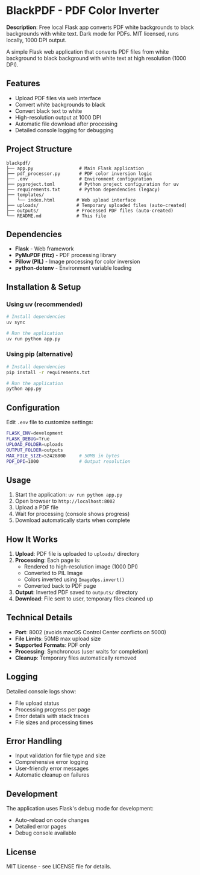 # BlackPDF - PDF Color Inverter

**Description**: Free local Flask app converts PDF white backgrounds to black backgrounds with white text. Dark mode for PDFs. MIT licensed, runs locally, 1000 DPI output.

A simple Flask web application that converts PDF files from white background to black background with white text at high resolution (1000 DPI).

## Features

- Upload PDF files via web interface
- Convert white backgrounds to black
- Convert black text to white
- High-resolution output at 1000 DPI
- Automatic file download after processing
- Detailed console logging for debugging

## Project Structure

```
blackpdf/
├── app.py                 # Main Flask application
├── pdf_processor.py       # PDF color inversion logic
├── .env                   # Environment configuration
├── pyproject.toml         # Python project configuration for uv
├── requirements.txt       # Python dependencies (legacy)
├── templates/
│   └── index.html        # Web upload interface
├── uploads/              # Temporary uploaded files (auto-created)
├── outputs/              # Processed PDF files (auto-created)
└── README.md             # This file
```

## Dependencies

- **Flask** - Web framework
- **PyMuPDF (fitz)** - PDF processing library
- **Pillow (PIL)** - Image processing for color inversion
- **python-dotenv** - Environment variable loading

## Installation & Setup

### Using uv (recommended)

```bash
# Install dependencies
uv sync

# Run the application
uv run python app.py
```

### Using pip (alternative)

```bash
# Install dependencies
pip install -r requirements.txt

# Run the application
python app.py
```

## Configuration

Edit `.env` file to customize settings:

```bash
FLASK_ENV=development
FLASK_DEBUG=True
UPLOAD_FOLDER=uploads
OUTPUT_FOLDER=outputs
MAX_FILE_SIZE=52428800     # 50MB in bytes
PDF_DPI=1000               # Output resolution
```

## Usage

1. Start the application: `uv run python app.py`
2. Open browser to `http://localhost:8002`
3. Upload a PDF file
4. Wait for processing (console shows progress)
5. Download automatically starts when complete

## How It Works

1. **Upload**: PDF file is uploaded to `uploads/` directory
2. **Processing**: Each page is:
   - Rendered to high-resolution image (1000 DPI)
   - Converted to PIL Image
   - Colors inverted using `ImageOps.invert()`
   - Converted back to PDF page
3. **Output**: Inverted PDF saved to `outputs/` directory
4. **Download**: File sent to user, temporary files cleaned up

## Technical Details

- **Port**: 8002 (avoids macOS Control Center conflicts on 5000)
- **File Limits**: 50MB max upload size
- **Supported Formats**: PDF only
- **Processing**: Synchronous (user waits for completion)
- **Cleanup**: Temporary files automatically removed

## Logging

Detailed console logs show:
- File upload status
- Processing progress per page
- Error details with stack traces
- File sizes and processing times

## Error Handling

- Input validation for file type and size
- Comprehensive error logging
- User-friendly error messages
- Automatic cleanup on failures

## Development

The application uses Flask's debug mode for development:
- Auto-reload on code changes
- Detailed error pages
- Debug console available

## License

MIT License - see LICENSE file for details.